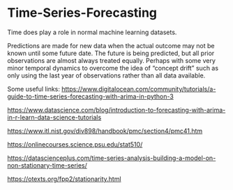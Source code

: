 # Time-Series-Forecasting
Time does play a role in normal machine learning datasets.

Predictions are made for new data when the actual outcome may not be known until some future date. The future is being predicted, but all prior observations are almost always treated equally. Perhaps with some very minor temporal dynamics to overcome the idea of “concept drift” such as only using the last year of observations rather than all data available.

Some useful links:
https://www.digitalocean.com/community/tutorials/a-guide-to-time-series-forecasting-with-arima-in-python-3

https://www.datascience.com/blog/introduction-to-forecasting-with-arima-in-r-learn-data-science-tutorials

https://www.itl.nist.gov/div898/handbook/pmc/section4/pmc41.htm

https://onlinecourses.science.psu.edu/stat510/

https://datascienceplus.com/time-series-analysis-building-a-model-on-non-stationary-time-series/

https://otexts.org/fpp2/stationarity.html
